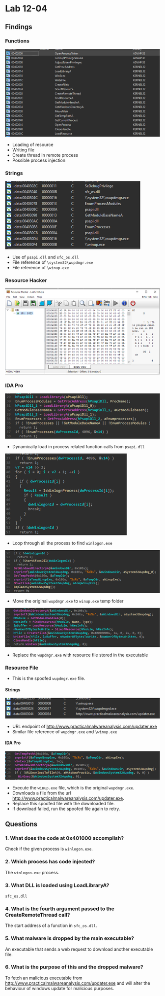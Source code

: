 # Lab 12-04

## Findings

### Functions
![](../Images/Lab-12-04-01.png)  

 - Loading of resource
 - Writing file
 - Create thread in remote process
 - Possible process injection

### Strings
![](../Images/Lab-12-04-02.png)  

 - Use of `psapi.dll` and `sfc_os.dll`
 - File reference of `\system32\wupdmgr.exe`
 - File reference of `\winup.exe`

### Resource Hacker
![](../Images/Lab-12-04-03.png)  

### IDA Pro
![](../Images/Lab-12-04-04.png)  

 - Dynamically load in process related function calls from `psapi.dll`

![](../Images/Lab-12-04-05.png)  

 - Loop through all the process to find `winlogon.exe`

![](../Images/Lab-12-04-06.png)  

 - Move the original `wupdmgr.exe` to `winup.exe` temp folder

![](../Images/Lab-12-04-07.png)  

 - Replace the `wupdmgr.exe` with resource file stored in the executable

### Resource File
 - This is the spoofed `wupdmgr.exe` file.

#### Strings
![](../Images/Lab-12-04-08.png)  

 - URL endpoint of http://www.practicalmalwareanalysis.com/updater.exe
 - Similar file reference of `wupdmgr.exe` and `\winup.exe`

#### IDA Pro
![](../Images/Lab-12-04-09.png)  

 - Execute the `winup.exe` file, which is the original `wupdmgr.exe`.
 - Downloads a file from the url http://www.practicalmalwareanalysis.com/updater.exe.
 - Replace this spoofed file with the downloaded file.
 - If download failed, run the spoofed file again to retry.

## Questions
### 1. What does the code at 0x401000 accomplish?
Check if the given process is `winlogon.exe`.

### 2. Which process has code injected?
The `winlogon.exe` process.

### 3. What DLL is loaded using LoadLibraryA?
`sfc_os.dll`

### 4. What is the fourth argument passed to the CreateRemoteThread call?
The start address of a function in `sfc_os.dll`.

### 5. What malware is dropped by the main executable?
An executable that sends a web request to download another executable file.

### 6. What is the purpose of this and the dropped malware? 
To fetch an malicious executable from http://www.practicalmalwareanalysis.com/updater.exe and will alter the behaviour of windows update for malicious purposes.
